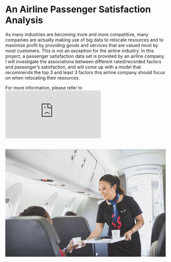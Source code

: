# An Airline Passenger Satisfaction Analysis

As many industries are becoming more and more competitive, many companies are actually making use of big data to relocate resources and to maximize profit by providing goods and services that are valued most by most customers. This is not an exception for the airline industry. In this project, a passenger satisfaction data set is provided by an airline company. I will investigate the associations between different rated/recorded factors and passenger’s satisfaction, and will come up with a model that recommends the top 3 and least 3 factors this airline company should focus on when relocating their resources.

For more information, please refer to ![Full Report](https://github.com/TommyTseng1129/Airline-Passenger-Satisfaction-Analysis/blob/master/20_Reports/Airline%20Passenger%20Satisfaction%20Analysis.pdf)

\
![](30_Image/Inflight-Service.jpg)
